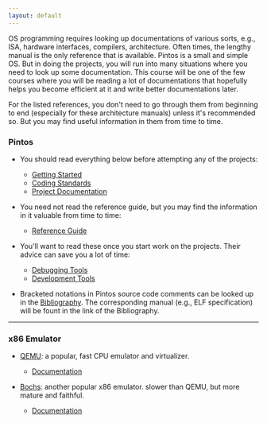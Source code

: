 ```yaml
---
layout: default
---
```


OS programming requires looking up documentations of various sorts, e.g., ISA, hardware interfaces, 
compilers, architecture. Often times, the lengthy manual is the only reference that is available. 
Pintos is a small and simple OS. But in doing the projects, you will run into many situations where 
you need to look up some documentation. This course will be one of the few courses where you will
be reading a lot of documentations that hopefully helps you become efficient at it and write better 
documentations later.

For the listed references, you don't need to go through them from beginning to end (especially 
for these architecture manuals) unless it's recommended so. But you may find useful information 
in them from time to time.

### Pintos

* You should read everything below before attempting any of the projects:
  - [Getting Started](project/pintos_1.html)
  - [Coding Standards](project/pintos_8.html)
  - [Project Documentation](project/pintos_9.html)

* You need not read the reference guide, but you may find the information in it valuable from time to time:
  - [Reference Guide](project/pintos_6.html)

* You'll want to read these once you start work on the projects. Their advice can save you a lot of time:
  - [Debugging Tools](project/pintos_10.html)
  - [Development Tools](project/pintos_11.html)

* Bracketed notations in Pintos source code comments can be looked up in the [Bibliography](project/pintos_13.html).
  The corresponding manual (e.g., ELF specification) will be fount in the link of the Bibliography.

<hr>

### x86 Emulator

* [QEMU](http://www.qemu.org): a popular, fast CPU emulator and virtualizer.
	- [Documentation](http://wiki.qemu.org/Qemu-doc.html)

* [Bochs](http://bochs.sourceforge.net): another popular x86 emulator. slower than QEMU, but more mature and faithful.
	- [Documentation]()
